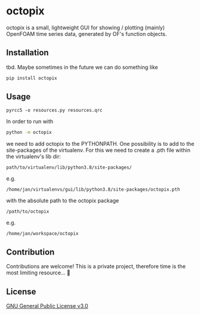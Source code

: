 # octopix
octopix is a small, lightweight GUI for showing / plotting (mainly) OpenFOAM time series data, generated by OF's function objects.

## Installation

tbd. Maybe sometimes in the future we can do something like

```bash
pip install octopix
```

## Usage

`pyrcc5 -o resources.py resources.qrc`

In order to run with
 
```bash
python -m octopix
```

we need to add octopix to the PYTHONPATH. One possibility is to add to the site-packages of the virtualenv.
For this we need to create a .pth file within the virtualenv's lib dir: 

`path/to/virtualenv/lib/python3.8/site-packages/`

e.g.

`/home/jan/virtualenvs/gui/lib/python3.8/site-packages/octopix.pth`

with the absolute path to the octopix package

`/path/to/octopix`

e.g.

`/home/jan/workspace/octopix`



## Contribution

Contributions are welcome! This is a private project, therefore time is the most limiting resource... :children_crossing:

## License

[GNU General Public License v3.0](https://github.com/kaufmann-jan/octopix/blob/main/LICENSE)


